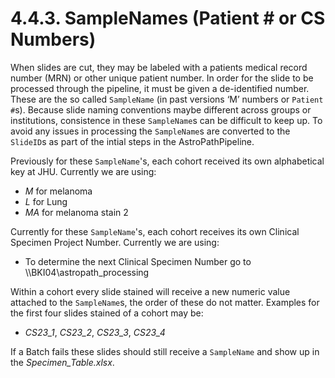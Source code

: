 # 4.4.3. SampleNames (Patient # or CS Numbers)
When slides are cut, they may be labeled with a patients medical record number (MRN) or other unique patient number. In order for the slide to be processed through the pipeline, it must be given a de-identified number. These are the so called ```SampleName``` (in past versions ‘M’ numbers or ```Patient #```s). Because slide naming conventions maybe different across groups or institutions, consistence in these ```SampleName```s  can be difficult to keep up. To avoid any issues in processing the ```SampleName```s are converted to the ```SlideID```s as part of the intial steps in the AstroPathPipeline.

Previously for these ```SampleName```'s, each cohort received its own alphabetical key at JHU. Currently we are using:
-	*M* for melanoma
-	*L* for Lung
-	*MA* for melanoma stain 2

Currently for these ```SampleName```'s, each cohort receives its own Clinical Specimen Project Number. Currently we are using:
-	To determine the next Clinical Specimen Number go to \\\BKI04\astropath_processing

Within a cohort every slide stained will receive a new numeric value attached to the ```SampleName```s, the order of these do not matter. Examples for the first four slides stained of a cohort may be:
- *CS23_1*, *CS23_2*, *CS23_3*, *CS23_4*

If a Batch fails these slides should still receive a ```SampleName``` and show up in the *Specimen_Table.xlsx*. 
